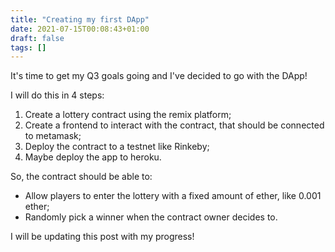 ```yaml
---
title: "Creating my first DApp"
date: 2021-07-15T00:08:43+01:00
draft: false
tags: []
---
```


It's time to get my Q3 goals going and I've decided to go with the DApp!

I will do this in 4 steps:

1. Create a lottery contract using the remix platform;
2. Create a frontend to interact with the contract, that should be connected to metamask;
3. Deploy the contract to a testnet like Rinkeby;
4. Maybe deploy the app to heroku.


So, the contract should be able to:
- Allow players to enter the lottery with a fixed amount of ether, like 0.001 ether;
- Randomly pick a winner when the contract owner decides to.

I will be updating this post with my progress!

